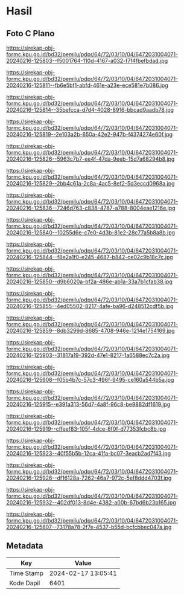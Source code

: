 # Hasil

## Foto C Plano

https://sirekap-obj-formc.kpu.go.id/bd32/pemilu/pdpr/64/72/03/10/04/6472031004071-20240216-125803--f5001764-110d-4167-a032-f7f4fbefbdad.jpg

https://sirekap-obj-formc.kpu.go.id/bd32/pemilu/pdpr/64/72/03/10/04/6472031004071-20240216-125811--fb6e5bf1-abfd-461e-a23e-ece581e7b086.jpg

https://sirekap-obj-formc.kpu.go.id/bd32/pemilu/pdpr/64/72/03/10/04/6472031004071-20240216-125814--35befcca-d7d4-4028-8916-bbcad9aadb78.jpg

https://sirekap-obj-formc.kpu.go.id/bd32/pemilu/pdpr/64/72/03/10/04/6472031004071-20240216-125819--2e103a2b-650a-42e2-947b-f4374274e60f.jpg

https://sirekap-obj-formc.kpu.go.id/bd32/pemilu/pdpr/64/72/03/10/04/6472031004071-20240216-125826--5963c7b7-ee4f-47da-9eeb-15d7a68294b8.jpg

https://sirekap-obj-formc.kpu.go.id/bd32/pemilu/pdpr/64/72/03/10/04/6472031004071-20240216-125829--2bb4c61a-2c8a-4ac5-8ef2-5d3eccd0968a.jpg

https://sirekap-obj-formc.kpu.go.id/bd32/pemilu/pdpr/64/72/03/10/04/6472031004071-20240216-125836--7246d763-c838-4787-a788-8004eae1216e.jpg

https://sirekap-obj-formc.kpu.go.id/bd32/pemilu/pdpr/64/72/03/10/04/6472031004071-20240216-125840--10255d6e-c7e0-4d3b-81e2-28c77a5b8a8b.jpg

https://sirekap-obj-formc.kpu.go.id/bd32/pemilu/pdpr/64/72/03/10/04/6472031004071-20240216-125844--f8e2a1f0-e245-4687-b842-ce02c9b18c7c.jpg

https://sirekap-obj-formc.kpu.go.id/bd32/pemilu/pdpr/64/72/03/10/04/6472031004071-20240216-125850--d9b6020a-bf2a-486e-ab1a-33a7b1cfab38.jpg

https://sirekap-obj-formc.kpu.go.id/bd32/pemilu/pdpr/64/72/03/10/04/6472031004071-20240216-125855--4ed05502-8217-4afe-ba96-d248512cdf5b.jpg

https://sirekap-obj-formc.kpu.go.id/bd32/pemilu/pdpr/64/72/03/10/04/6472031004071-20240216-125859--8db3299d-8685-4708-946e-1214e1754169.jpg

https://sirekap-obj-formc.kpu.go.id/bd32/pemilu/pdpr/64/72/03/10/04/6472031004071-20240216-125903--31817a19-392d-47e1-8217-1a6588ec7c2a.jpg

https://sirekap-obj-formc.kpu.go.id/bd32/pemilu/pdpr/64/72/03/10/04/6472031004071-20240216-125908--f05b4b7c-57c3-496f-9495-ce160a544b5a.jpg

https://sirekap-obj-formc.kpu.go.id/bd32/pemilu/pdpr/64/72/03/10/04/6472031004071-20240216-125915--e391a313-56d7-4a8f-96c8-be9882df1619.jpg

https://sirekap-obj-formc.kpu.go.id/bd32/pemilu/pdpr/64/72/03/10/04/6472031004071-20240216-125919--cffeef83-105f-4dce-8f0f-d77353fcbc8b.jpg

https://sirekap-obj-formc.kpu.go.id/bd32/pemilu/pdpr/64/72/03/10/04/6472031004071-20240216-125923--40f55b5b-12ca-41fa-bc07-3eacb2ad7f43.jpg

https://sirekap-obj-formc.kpu.go.id/bd32/pemilu/pdpr/64/72/03/10/04/6472031004071-20240216-125926--df16128a-7262-46a7-972c-5ef8ddd4703f.jpg

https://sirekap-obj-formc.kpu.go.id/bd32/pemilu/pdpr/64/72/03/10/04/6472031004071-20240216-125932--402df013-8d4e-4382-a00b-67bd6b23b165.jpg

https://sirekap-obj-formc.kpu.go.id/bd32/pemilu/pdpr/64/72/03/10/04/6472031004071-20240216-125807--73178a78-2f7e-4537-b55d-bcfcbbec047a.jpg


## Metadata

| Key        | Value               |
| ---------- | ------------------- |
| Time Stamp | 2024-02-17 13:05:41 |
| Kode Dapil | 6401                |



